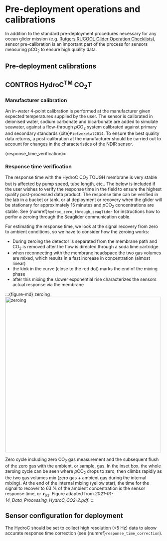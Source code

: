 # Pre-deployment operations and calibrations

In addition to the standard pre-deployment procedures necessary for any ocean glider mission (e.g. [Rutgers RUCOOL Glider Operation Checklists](https://rucool.marine.rutgers.edu/data/underwater-gliders/glider-operation-checklists/)), sensor pre-calibration is an important part of the process for sensors measuring pCO<sub>2</sub> to ensure high quality data.

## Pre-deployment calibrations

## CONTROS HydroC<sup>TM</sup> CO<sub>2</sub>T

### Manufacturer calibration

An in-water 4-point calibration is performed at the manufacturer given expected temperatures supplied by the user. The sensor is calibrated in deionised water, sodium carbonate and bicarbonate are added to simulate seawater, against a flow-through *p*CO<sub>2</sub> system calibrated against primary and secondary standards {cite}`Fietzeketal2014`. To ensure the best quality data returns, a post-calibration at the manufacturer should be carried out to account for changes in the characteristics of the NDIR sensor.

(response_time_verification)=
### Response time verification

The response time with the HydroC CO<sub>2</sub> TOUGH membrane is very stable but is affected by pump speed, tube length, etc.. The below is included if the user wishes to verify the response time in the field to ensure the highest quality post-processed data product. The response time can be verified in the lab in a bucket or tank, or at deployment or recovery when the glider will be stationary for approximately 15 minutes and *p*CO<sub>2</sub> concentrations are stable. See {numref}`hydroc_zero_through_seaglider` for instructions how to perfor a zeroing through the Seaglider communication cable. 

For estimating the response time, we look at the signal recovery from zero to ambient conditions, so we have to consider how the zeroing works:

- During zeroing the detector is separated from the membrane path and CO<sub>2</sub> is removed after the flow is directed through a soda lime cartridge
- when reconnecting with the membrane headspace the two gas volumes are mixed, which results in a fast increase in concentration (almost linear)
- the kink in the curve (close to the red dot) marks the end of the mixing phase
- after this mixing the slower exponential rise characterizes the sensors actual response via the membrane

:::{figure-md} zeroing
<img src="/book_files/zeroing.png" alt="zeroing" class="bg-primary mb-1" width="500px">

Zero cycle including zero CO<sub>2</sub> gas measurement and the subsequent flush of the zero gas with the ambient, or sample, gas. In the inset box, the whole zeroing cycle can be seen where *p*CO<sub>2</sub> drops to zero, then climbs rapidly as the two gas volumes mix (zero gas + ambient gas during the internal mixing). At the end of the internal mixing (yellow star), the time for the signal to recover to 63 % of the ambient concentration is the sensor response time, or 𝝉<sub>63</sub>. Figure adapted from *2021-01-14_Data_Processing_HydroC_CO2-2.pdf*.
:::


## Sensor configuration for deployment
The HydroC should be set to collect high resolution (<5 Hz) data to aloow accurate response time correction (see {numref}`response_time_correction`). 